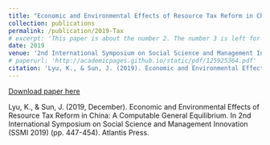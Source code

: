 ```yaml
---
title: "Economic and Environmental Effects of Resource Tax Reform in China: A Computable General Equilibrium"
collection: publications
permalink: /publication/2019-Tax
# excerpt: 'This paper is about the number 2. The number 3 is left for future work.'
date: 2019
venue: '2nd International Symposium on Social Science and Management Innovation (SSMI 2019)'
# paperurl: 'http://academicpages.github.io/static/pdf/125925364.pdf'
citation: 'Lyu, K., & Sun, J. (2019). Economic and Environmental Effects of Resource Tax Reform in China: A Computable General Equilibrium. In 2nd International Symposium on Social Science and Management Innovation (SSMI 2019) (pp. 447-454). Atlantis Press.'
---
```

[Download paper here](http://KerrLyu.github.io/files/T1049.pdf)

Lyu, K., & Sun, J. (2019, December). Economic and Environmental Effects of Resource Tax Reform in China: A Computable General Equilibrium. In 2nd International Symposium on Social Science and Management Innovation (SSMI 2019) (pp. 447-454). Atlantis Press.
